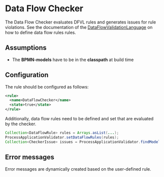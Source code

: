 Data Flow Checker
=================================
The Data Flow Checker evaluates DFVL rules and generates issues for rule violations.
See the documentation of the [DataFlowValidationLanguage](DataFlowValidationLanguage.md) on how to define data flow rules rules.



## Assumptions
- The **BPMN-models** have to be in the **classpath** at build time

## Configuration
The rule should be configured as follows:
```xml
<rule>
  <name>DataFlowChecker</name>
  <state>true</state>
</rule>
```

Additionally, data flow rules need to be defined and set that are evaluated by the checker.
```java
Collection<DataFlowRule> rules = Arrays.asList(...);
ProcessApplicationValidator.setDataFlowRules(rules);
Collection<CheckerIssue> issues = ProcessApplicationValidator.findModelErrors();
```

## Error messages
Error messages are dynamically created based on the user-defined rule.

